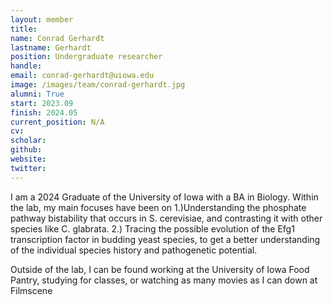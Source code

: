 ```yaml
---
layout: member
title:
name: Conrad Gerhardt
lastname: Gerhardt
position: Undergraduate researcher
handle:
email: conrad-gerhardt@uiowa.edu
image: /images/team/conrad-gerhardt.jpg
alumni: True
start: 2023.09
finish: 2024.05
current_position: N/A
cv:
scholar:
github:
website:
twitter:
---
```


I am a 2024 Graduate of the University of Iowa with a BA in Biology. Within the lab, my main focuses have been on 1.)Understanding the phosphate pathway bistability that occurs in S. cerevisiae, and contrasting it with other species like C. glabrata. 2.) Tracing the possible evolution of the Efg1 transcription factor in budding yeast species, to get a better understanding of the individual species history and pathogenetic potential.

Outside of the lab, I can be found working at the University of Iowa Food Pantry, studying for classes, or watching as many movies as I can down at Filmscene
